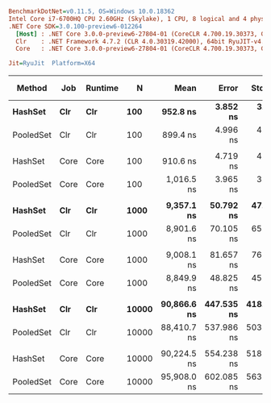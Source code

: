 ``` ini

BenchmarkDotNet=v0.11.5, OS=Windows 10.0.18362
Intel Core i7-6700HQ CPU 2.60GHz (Skylake), 1 CPU, 8 logical and 4 physical cores
.NET Core SDK=3.0.100-preview6-012264
  [Host] : .NET Core 3.0.0-preview6-27804-01 (CoreCLR 4.700.19.30373, CoreFX 4.700.19.30308), 64bit RyuJIT
  Clr    : .NET Framework 4.7.2 (CLR 4.0.30319.42000), 64bit RyuJIT-v4.8.3801.0
  Core   : .NET Core 3.0.0-preview6-27804-01 (CoreCLR 4.700.19.30373, CoreFX 4.700.19.30308), 64bit RyuJIT

Jit=RyuJit  Platform=X64  

```
|    Method |  Job | Runtime |     N |        Mean |      Error |     StdDev | Ratio | Gen 0 | Gen 1 | Gen 2 | Allocated |
|---------- |----- |-------- |------ |------------:|-----------:|-----------:|------:|------:|------:|------:|----------:|
|   **HashSet** |  **Clr** |     **Clr** |   **100** |    **952.8 ns** |   **3.852 ns** |   **3.603 ns** |  **1.00** |     **-** |     **-** |     **-** |         **-** |
| PooledSet |  Clr |     Clr |   100 |    899.4 ns |   4.996 ns |   4.673 ns |  0.94 |     - |     - |     - |         - |
|           |      |         |       |             |            |            |       |       |       |       |           |
|   HashSet | Core |    Core |   100 |    910.6 ns |   4.719 ns |   4.183 ns |  1.00 |     - |     - |     - |         - |
| PooledSet | Core |    Core |   100 |  1,016.5 ns |   3.965 ns |   3.515 ns |  1.12 |     - |     - |     - |         - |
|           |      |         |       |             |            |            |       |       |       |       |           |
|   **HashSet** |  **Clr** |     **Clr** |  **1000** |  **9,357.1 ns** |  **50.792 ns** |  **47.511 ns** |  **1.00** |     **-** |     **-** |     **-** |         **-** |
| PooledSet |  Clr |     Clr |  1000 |  8,901.6 ns |  70.105 ns |  65.576 ns |  0.95 |     - |     - |     - |         - |
|           |      |         |       |             |            |            |       |       |       |       |           |
|   HashSet | Core |    Core |  1000 |  9,008.1 ns |  81.657 ns |  76.382 ns |  1.00 |     - |     - |     - |         - |
| PooledSet | Core |    Core |  1000 |  8,849.9 ns |  48.825 ns |  45.671 ns |  0.98 |     - |     - |     - |         - |
|           |      |         |       |             |            |            |       |       |       |       |           |
|   **HashSet** |  **Clr** |     **Clr** | **10000** | **90,866.6 ns** | **447.535 ns** | **418.624 ns** |  **1.00** |     **-** |     **-** |     **-** |         **-** |
| PooledSet |  Clr |     Clr | 10000 | 88,410.7 ns | 537.986 ns | 503.232 ns |  0.97 |     - |     - |     - |         - |
|           |      |         |       |             |            |            |       |       |       |       |           |
|   HashSet | Core |    Core | 10000 | 90,224.5 ns | 554.238 ns | 518.434 ns |  1.00 |     - |     - |     - |         - |
| PooledSet | Core |    Core | 10000 | 95,908.0 ns | 602.085 ns | 563.190 ns |  1.06 |     - |     - |     - |         - |
